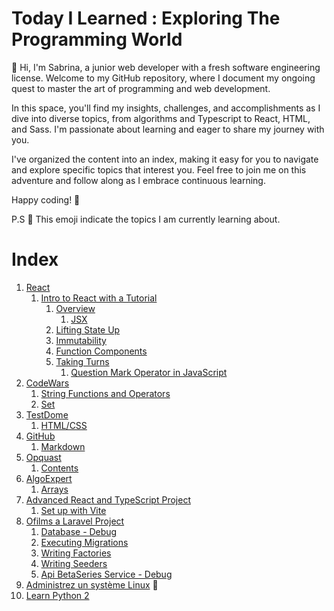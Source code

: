 # Today I Learned : Exploring The Programming World

👋 Hi, I'm Sabrina, a junior web developer with a fresh software engineering license. Welcome to my GitHub repository, where I document my ongoing quest to master the art of programming and web development.

In this space, you'll find my insights, challenges, and accomplishments as I dive into diverse topics, from algorithms and Typescript to React, HTML, and Sass. I'm passionate about learning and eager to share my journey with you.

I've organized the content into an index, making it easy for you to navigate and explore specific topics that interest you. Feel free to join me on this adventure and follow along as I embrace continuous learning.

Happy coding! 🚀

P.S
🌱 This emoji indicate the topics I am currently learning about.

# Index
1. [React](React)
	1. [Intro to React with a Tutorial](React/intro_react.md)
		1. [Overview](React/intro_react.md#L7)
			1. [JSX](React/intro_react.md#L13)
		2. [Lifting State Up](React/intro_react.md#L37)
		3. [Immutability](React/intro_react.md#58)
		4. [Function Components](React/intro_react.md#L100)
		5. [Taking Turns](React/intro_react.md#L104)
			1. [Question Mark Operator in JavaScript](React/intro_react.md#L118)
2. [CodeWars](CodeWars)
	1. [String Functions and Operators](CodeWars/code_wars.md#L3)
	2. [Set](CodeWars/code_wars.md#L27)
3. [TestDome](HTML/testdome.md#L1)
	1. [HTML/CSS](HTML/testdome.md#L3)
4. [GitHub](Github)
	1. [Markdown](Github/markdown.md)
5. [Opquast](Opquast)
	1. [Contents](HTML/opquast.md#L9)
6. [AlgoExpert](AlgoExpert)
   	1. [Arrays](AlgoExpert/algorithms.md)
7. [Advanced React and TypeScript Project](React/react_typescript.md)
   	1. [Set up with Vite](React/react_typescript.md#set-up-with-vite)
8. [Ofilms a Laravel Project](OfilmsLaravel/o_film_laravel.md)
    1. [Database - Debug](OfilmsLaravel/o_film_laravel.md#database-debug)
    2. [Executing Migrations](OfilmsLaravel/o_film_laravel.md#executing-migrations)
    3. [Writing Factories](OfilmsLaravel/o_film_laravel.md#writing-factories)
    4. [Writing Seeders](OfilmsLaravel/o_film_laravel.md#writing-seeders)
    5. [Api BetaSeries Service - Debug](OfilmsLaravel/o_film_laravel.md#api-betaseries-service-debug)
9. [Administrez un système Linux](LinuxSystemAdmin/linux_system_admin.md) 🌱
10. [Learn Python 2](Python/python.md)







